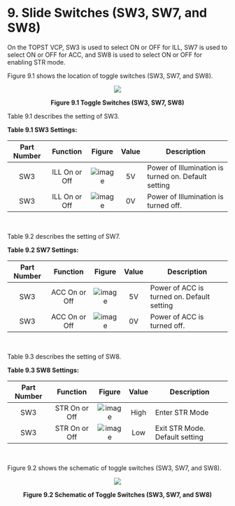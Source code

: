 # 9. Slide Switches (SW3, SW7, and SW8)


On the TOPST VCP, SW3 is used to select ON or OFF for ILL, SW7 is used to select ON or OFF for ACC, and SW8 is used to select ON or OFF for enabling STR mode.  

Figure 9.1 shows the location of toggle switches (SW3, SW7, and SW8).
<p align="center"><img src="https://github.com/topst-development/Documentation/assets/161264431/3fe1cc21-8f02-44f5-aca6-c6e6ce03f57a"></p>
<p align="center"><strong>Figure 9.1 Toggle Switches (SW3, SW7, SW8)</strong></p>

Table 9.1 describes the setting of SW3.  

**Table 9.1 SW3 Settings:**  

|  Part Number             | Function       | Figure       | Value       | Description                        |
|:------------------------:|:--------------:|:------------:|:-----------:|------------------------------------|
|SW3|ILL On or Off|![image](https://github.com/topst-development/Documentation/assets/161264431/ef247667-8d57-4cbd-92e9-24ce78e3c606)|5V|Power of Illumination is turned on. Default setting|
| SW3 | ILL On or Off | ![image](https://github.com/topst-development/Documentation/assets/161264431/aff3f2f8-8aec-4387-a6bd-216cb32fc7c2)| 0V | Power of Illumination is turned off. |  

<br/>

Table 9.2 describes the setting of SW7.  

**Table 9.2 SW7 Settings:**  

|  Part Number             | Function       | Figure       | Value       | Description                        |
|:------------------------:|:--------------:|:------------:|:-----------:|------------------------------------|
|SW3|ACC On or Off|![image](https://github.com/topst-development/Documentation/assets/161264431/9bae2841-187c-49f7-a42a-2d510f6ee408) |5V|Power of ACC is turned on. Default setting|
| SW3 | ACC On or Off | ![image](https://github.com/topst-development/Documentation/assets/161264431/f4c0a8ff-b163-4aee-b12b-106c1464d499)| 0V | Power of ACC is turned off. |  

<br/>

Table 9.3 describes the setting of SW8.  

**Table 9.3 SW8 Settings:**  

|  Part Number             | Function       | Figure       | Value       | Description                        |
|:------------------------:|:--------------:|:------------:|:-----------:|------------------------------------|
|SW3|STR On or Off|![image](https://github.com/topst-development/Documentation/assets/161264431/6d940fb4-9ffa-4554-8a97-c42d10d3b1cf) |High|Enter STR Mode|
| SW3 | STR On or Off | ![image](https://github.com/topst-development/Documentation/assets/161264431/8b0b4706-2639-4b91-8048-f72437fc93bd)| Low | Exit STR Mode. Default setting|  

<br/>

Figure 9.2 shows the schematic of toggle switches (SW3, SW7, and SW8).
<p align="center"><img src="https://github.com/topst-development/Documentation/assets/161264431/0e4ced66-af96-454a-b46c-affba0bcb53f"></p>
<p align="center"><strong>Figure 9.2 Schematic of Toggle Switches (SW3, SW7, and SW8)</strong></p>
